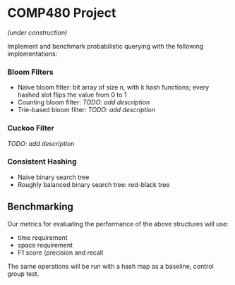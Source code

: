 # COMP480 Project
*(under construction)*

Implement and benchmark probabilistic querying with the following implementations:

### Bloom Filters
- Naive bloom filter: bit array of size n, with k hash functions; every hashed slot flips the value from 0 to 1
- Counting bloom filter: *TODO: add description*
- Trie-based bloom filter: *TODO: add description*

### Cuckoo Filter
*TODO: add description*

### Consistent Hashing
- Naive binary search tree
- Roughly balanced binary search tree: red-black tree


## Benchmarking

Our metrics for evaluating the performance of the above structures will use:
- time requirement
- space requirement
- F1 score (precision and recall

The same operations will be run with a hash map as a baseline, control group test.
